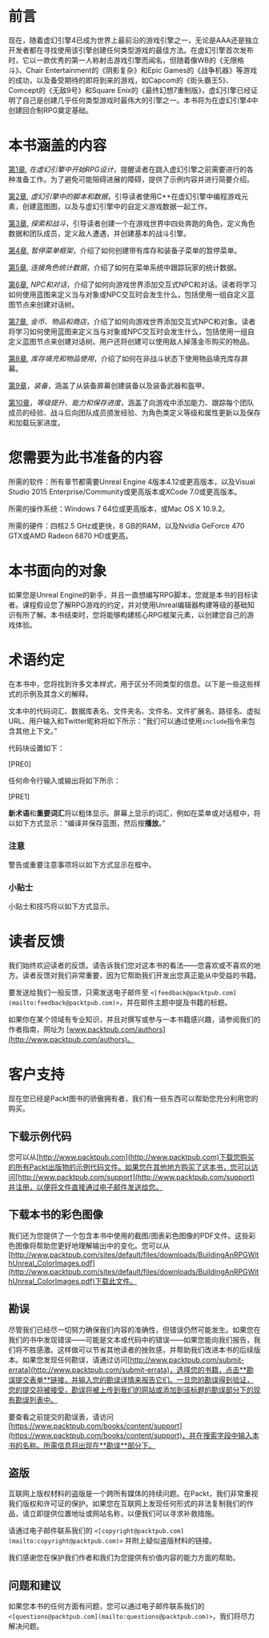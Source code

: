 # 前言

现在，随着虚幻引擎4已成为世界上最前沿的游戏引擎之一，无论是AAA还是独立开发者都在寻找使用该引擎创建任何类型游戏的最佳方法。在虚幻引擎首次发布时，它以一款优秀的第一人称射击游戏引擎而闻名，但随着像WB的《无限格斗》、Chair Entertainment的《阴影复杂》和Epic Games的《战争机器》等游戏的成功，以及备受期待的即将到来的游戏，如Capcom的《街头霸王5》、Comcept的《无敌9号》和Square Enix的《最终幻想7重制版》，虚幻引擎已经证明了自己是创建几乎任何类型游戏时最伟大的引擎之一。本书将为在虚幻引擎4中创建回合制RPG奠定基础。

# 本书涵盖的内容

[第1章](ch01.html "第1章。在虚幻引擎中开始RPG设计"), *在虚幻引擎中开始RPG设计*，提醒读者在跳入虚幻引擎之前需要进行的各种准备工作。为了避免可能阻碍进展的障碍，提供了示例内容并进行简要介绍。

[第2章](ch02.html "第2章。虚幻引擎中的脚本和数据"), *虚幻引擎中的脚本和数据*，引导读者使用C++在虚幻引擎中编程游戏元素，创建蓝图图，以及与虚幻引擎中的自定义游戏数据一起工作。

[第3章](ch03.html "第3章。探索和战斗"), *探索和战斗*，引导读者创建一个在游戏世界中四处奔跑的角色，定义角色数据和团队成员，定义敌人遭遇，并创建基本的战斗引擎。

[第4章](ch04.html "第4章。暂停菜单框架"), *暂停菜单框架*，介绍了如何创建带有库存和装备子菜单的暂停菜单。

[第5章](ch05.html "第5章。连接角色统计数据"), *连接角色统计数据*，介绍了如何在菜单系统中跟踪玩家的统计数据。

[第6章](ch06.html "第6章。NPC和对话"), *NPC和对话*，介绍了如何向游戏世界添加交互式NPC和对话。读者将学习如何使用蓝图来定义当与对象或NPC交互时会发生什么，包括使用一组自定义蓝图节点来创建对话树。

[第7章](ch07.html "第7章。金币、物品和商店"), *金币、物品和商店*，介绍了如何向游戏世界添加交互式NPC和对象。读者将学习如何使用蓝图来定义当与对象或NPC交互时会发生什么，包括使用一组自定义蓝图节点来创建对话树。用户还将创建可以使用敌人掉落金币购买的物品。

[第8章](ch08.html "第8章。库存填充和物品使用"), *库存填充和物品使用*，介绍了如何在非战斗状态下使用物品填充库存屏幕。

[第9章](ch09.html "第9章。装备")，*装备*，涵盖了从装备屏幕创建装备以及装备武器和盔甲。

[第10章](ch10.html "第10章。等级提升、能力和保存进度")，*等级提升、能力和保存进度*，涵盖了向游戏中添加能力、跟踪每个团队成员的经验、战斗后向团队成员颁发经验、为角色类定义等级和属性更新以及保存和加载玩家进度。

# 您需要为此书准备的内容

所需的软件：所有章节都需要Unreal Engine 4版本4.12或更高版本，以及Visual Studio 2015 Enterprise/Community或更高版本或XCode 7.0或更高版本。

所需的操作系统：Windows 7 64位或更高版本，或Mac OS X 10.9.2。

所需的硬件：四核2.5 GHz或更快，8 GB的RAM，以及Nvidia GeForce 470 GTX或AMD Radeon 6870 HD或更高。

# 本书面向的对象

如果您是Unreal Engine的新手，并且一直想编写RPG脚本，您就是本书的目标读者。课程假设您了解RPG游戏的约定，并对使用Unreal编辑器构建等级的基础知识有所了解。本书结束时，您将能够构建核心RPG框架元素，以创建您自己的游戏体验。

# 术语约定

在本书中，您将找到许多文本样式，用于区分不同类型的信息。以下是一些这些样式的示例及其含义的解释。

文本中的代码词汇、数据库表名、文件夹名、文件名、文件扩展名、路径名、虚拟URL、用户输入和Twitter昵称将如下所示：“我们可以通过使用`include`指令来包含其他上下文。”

代码块设置如下：

[PRE0]

任何命令行输入或输出将如下所示：

[PRE1]

**新术语**和**重要词汇**将以粗体显示。屏幕上显示的词汇，例如在菜单或对话框中，将以如下方式显示：“编译并保存蓝图，然后按**播放**。”

### 注意

警告或重要注意事项将以如下方式显示在框中。

### 小贴士

小贴士和技巧将以如下方式显示。

# 读者反馈

我们始终欢迎读者的反馈。请告诉我们您对这本书的看法——您喜欢或不喜欢的地方。读者反馈对我们非常重要，因为它帮助我们开发出您真正能从中受益的书籍。

要发送给我们一般反馈，只需发送电子邮件至 `<[feedback@packtpub.com](mailto:feedback@packtpub.com)>`，并在邮件主题中提及书籍的标题。

如果你在某个领域有专业知识，并且对撰写或参与一本书籍感兴趣，请参阅我们的作者指南，网址为 [www.packtpub.com/authors](http://www.packtpub.com/authors)。

# 客户支持

现在您已经是Packt图书的骄傲拥有者，我们有一些东西可以帮助您充分利用您的购买。

## 下载示例代码

您可以从[http://www.packtpub.com](http://www.packtpub.com)下载您购买的所有Packt出版物的示例代码文件。如果您在其他地方购买了这本书，您可以访问[http://www.packtpub.com/support](http://www.packtpub.com/support)并注册，以便将文件直接通过电子邮件发送给您。

## 下载本书的彩色图像

我们还为您提供了一个包含本书中使用的截图/图表彩色图像的PDF文件。这些彩色图像将帮助您更好地理解输出中的变化。您可以从[http://www.packtpub.com/sites/default/files/downloads/BuildingAnRPGWithUnreal_ColorImages.pdf](http://www.packtpub.com/sites/default/files/downloads/BuildingAnRPGWithUnreal_ColorImages.pdf)下载此文件。

## 勘误

尽管我们已经尽一切努力确保我们内容的准确性，但错误仍然可能发生。如果您在我们的书中发现错误——可能是文本或代码中的错误——如果您能向我们报告，我们将不胜感激。这样做可以节省其他读者的挫败感，并帮助我们改进本书的后续版本。如果您发现任何勘误，请通过访问[http://www.packtpub.com/submit-errata](http://www.packtpub.com/submit-errata)，选择您的书籍，点击**勘误提交表单**链接，并输入您的勘误详情来报告它们。一旦您的勘误得到验证，您的提交将被接受，勘误将被上传到我们的网站或添加到该标题的勘误部分下的现有勘误列表中。

要查看之前提交的勘误表，请访问[https://www.packtpub.com/books/content/support](https://www.packtpub.com/books/content/support)，并在搜索字段中输入本书的名称。所需信息将出现在**勘误**部分下。

## 盗版

互联网上版权材料的盗版是一个跨所有媒体的持续问题。在Packt，我们非常重视我们版权和许可证的保护。如果您在互联网上发现任何形式的非法复制我们的作品，请立即提供位置地址或网站名称，以便我们可以寻求补救措施。

请通过电子邮件联系我们的 `<[copyright@packtpub.com](mailto:copyright@packtpub.com)>` 并附上疑似盗版材料的链接。

我们感谢您在保护我们作者和我们为您提供有价值内容的能力方面的帮助。

## 问题和建议

如果您本书的任何方面有问题，您可以通过电子邮件联系我们的 `<[questions@packtpub.com](mailto:questions@packtpub.com)>`，我们将尽力解决问题。
